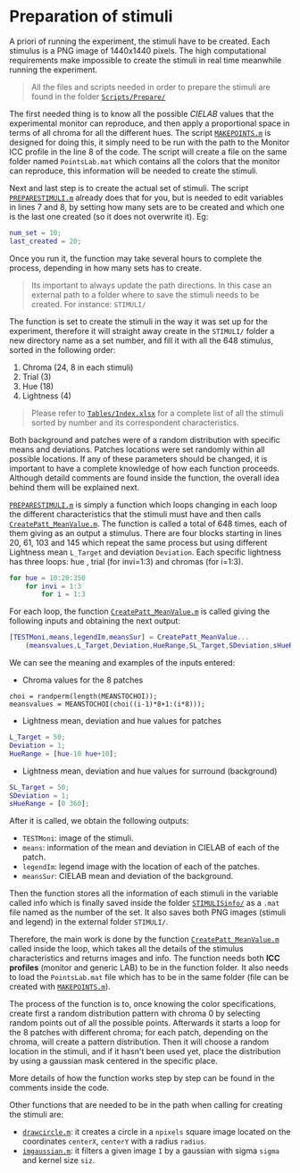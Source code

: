 # Preparation of stimuli

A priori of running the experiment, the stimuli have to be created. Each stimulus is a PNG image of 1440x1440 pixels. The high computational requirements make impossible to create the stimuli in real time meanwhile running the experiment.
> All the files and scripts needed in order to prepare the stimuli are found in the folder [`Scripts/Prepare/`](../Scripts/Prepare)

The first needed thing is to know all the possible *CIELAB* values that the experimental monitor can reproduce, and then apply a proportional space in terms of all chroma for all the different hues. The script [`MAKEPOINTS.m`] is designed for doing this, it simply need to be run with the path to the Monitor ICC profile in the line 8 of the code. The script will create a file on the same folder named `PointsLab.mat` which contains all the colors that the monitor can reproduce, this information will be needed to create the stimuli.

Next and last step is to create the actual set of stimuli. The script [`PREPARESTIMULI.m`] already does that for you, but is needed to edit variables in lines 7 and 8, by setting how many sets are to be created and which one is the last one created (so it does not overwrite it). Eg:

```matlab
num_set = 10;
last_created = 20;
```

Once you run it, the function may take several hours to complete the process, depending in how many sets has to create.

> Its important to always update the path directions. In this case an external path to a folder where to save the stimuli needs to be created. For instance: `STIMULI/`

The function is set to create the stimuli in the way it was set up for the experiment, therefore it will straight away create in the `STIMULI/` folder a new directory name as a set number, and fill it with all the 648 stimulus, sorted in the following order:

1. Chroma (24, 8 in each stimuli)
2. Trial (3)
3. Hue (18)
4. Lightness (4)

>Please refer to [`Tables/Index.xlsx`](../Tables/Index.xlsx) for a complete list of all the stimuli sorted by number and its correspondent characteristics.

Both background and patches were of a random distribution with specific means and deviations. Patches locations were set randomly within all possible locations. If any of these parameters should be changed, it is important to have a complete knowledge of how each function proceeds. Although detaild comments are found inside the function, the overall idea behind them will be explained next.  

[`PREPARESTIMULI.m`] is simply a function which loops changing in each loop the different characteristics that the stimuli must have and then calls [`CreatePatt_MeanValue.m`]. The function is called a total of 648 times, each of them giving as an output a stimulus. There are four blocks starting in lines 20, 61, 103 and 145 which repeat the same process but using different Lightness mean `L_Target` and deviation `Deviation`. Each specific lightness has three loops: hue , trial (for invi=1:3) and chromas (for i=1:3).

```matlab
for hue = 10:20:350
    for invi = 1:3
        for i = 1:3
```

For each loop, the function [`CreatePatt_MeanValue.m`] is called giving the following inputs and obtaining the next output:

```matlab
[TESTMoni,means,legendIm,meansSur] = CreatePatt_MeanValue...
    (meansvalues,L_Target,Deviation,HueRange,SL_Target,SDeviation,sHueRange);
```

We can see the meaning and examples of the inputs entered:

- Chroma values for the 8 patches

```matlab,
choi = randperm(length(MEANSTOCHOI));
meansvalues = MEANSTOCHOI(choi((i-1)*8+1:(i*8)));
```

- Lightness mean, deviation and hue values for patches

```matlab
L_Target = 50;
Deviation = 1;
HueRange = [hue-10 hue+10];
```

- Lightness mean, deviation and hue values for surround (background)

```matlab
SL_Target = 50;
SDeviation = 1;
sHueRange = [0 360];
```

After it is called, we obtain the following outputs:

- `TESTMoni`: image of the stimuli.
- `means`: information of the mean and deviation in CIELAB of each of the patch.
- `legendIm`: legend image with the location of each of the patches.
- `meansSur`:	CIELAB mean and deviation of the background.

Then the function stores all the information of each stimuli in the variable called info which is finally saved inside the folder [`STIMULISinfo/`](../Scripts/Prepare/STIMULISinfo) as a `.mat` file named as the number of the set. It also saves both PNG images (stimuli and legend) in the external folder `STIMULI/`.

Therefore, the main work is done by the function [`CreatePatt_MeanValue.m`] called inside the loop, which takes all the details of the stimulus characteristics and returns images and info. The function needs both **ICC profiles** (monitor and generic LAB) to be in the function folder. It also needs to load the `PointsLab.mat` file which has to be in the same folder (file can be created with [`MAKEPOINTS.m`]).

The process of the function is to, once knowing the color specifications, create first a random distribution pattern with chroma 0 by selecting random points out of all the possible points. Afterwards it starts a loop for the 8 patches with different chroma; for each patch, depending on the chroma, will create a pattern distribution. Then it will choose a random location in the stimuli, and if it hasn't been used yet, place the distribution by using a gaussian mask centered in the specific place.

More details of how the function works step by step can be found in the comments inside the code.

Other functions that are needed to be in the path when calling for creating the stimuli are:

- [`drawcircle.m`]: it creates a circle in a `npixels` square image located on the coordinates `centerX`, `centerY` with a radius `radius`.
- [`imgaussian.m`]: it filters a given image `I` by a gaussian with sigma `sigma` and kernel size `siz`.

[`MAKEPOINTS.m`]: ../Scripts/Prepare/MAKEPOINTS.m
[`PREPARESTIMULI.m`]: ../Scripts/Prepare/PREPARESTIMULI.m
[`CreatePatt_MeanValue.m`]: ../Scripts/Prepare/Other/CreatePatt_MeanValue.m
[`drawcircle.m`]: ../Scripts/Prepare/Other/drawcircle.m
[`imgaussian.m`]: ../Scripts/Prepare/Other/imgaussian.m
